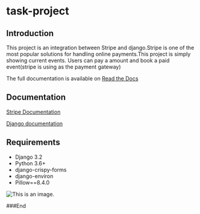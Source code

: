 # task-project

## Introduction
This project is an integration between Stripe and django.Stripe is one of the most popular solutions for handling online payments.This project is simply showing current events. Users can pay a  amount and book a paid event(stripe is using as the payment gateway)

The full documentation is available on [Read the Docs](https://testdriven.io/blog/setting-up-stripe-connect-with-django/)

## Documentation
[Stripe Documentation](https://stripe.com/docs/checkout/quickstart)

[Django documentation](https://docs.djangoproject.com/en/3.2/)

## Requirements
- Django 3.2
- Python 3.6+
- django-crispy-forms
- django-environ
- Pillow==8.4.0


![This is an image](https://www.localogy.com/wp-content/uploads/2019/10/stripe-product-image.png).

###End
